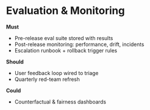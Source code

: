 # Evaluation & Monitoring

**Must**
- Pre-release eval suite stored with results
- Post-release monitoring: performance, drift, incidents
- Escalation runbook + rollback trigger rules

**Should**
- User feedback loop wired to triage
- Quarterly red-team refresh

**Could**
- Counterfactual & fairness dashboards


